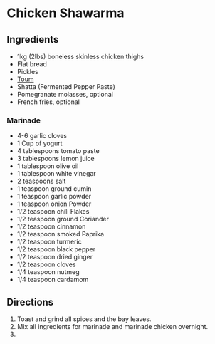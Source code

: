 # Chicken Shawarma

## Ingredients
- 1kg (2lbs) boneless skinless chicken thighs
- Flat bread
- Pickles
- [Toum](toum.md)
- Shatta (Fermented Pepper Paste)
- Pomegranate molasses, optional
- French fries, optional

### Marinade
- 4-6 garlic cloves
- 1 Cup of yogurt
- 4 tablespoons tomato paste
- 3 tablespoons lemon juice
- 1 tablespoon olive oil
- 1 tablespoon white vinegar
- 2 teaspoons salt
- 1 teaspoon ground cumin
- 1 teaspoon garlic powder
- 1 teaspoon onion Powder
- 1/2 teaspoon chili Flakes
- 1/2 teaspoon ground Coriander
- 1/2 teaspoon cinnamon
- 1/2 teaspoon smoked Paprika
- 1/2 teaspoon turmeric
- 1/2 teaspoon black pepper
- 1/2 teaspoon dried ginger
- 1/2 teaspoon cloves
- 1/4 teaspoon nutmeg
- 1/4 teaspoon cardamom 

## Directions
1. Toast and grind all spices and the bay leaves.
2. Mix all ingredients for marinade and marinade chicken overnight. 
3. 